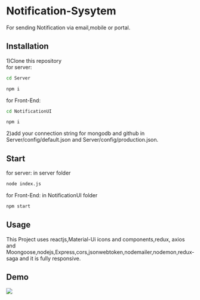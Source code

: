 # Notification-Sysytem
For sending Notification via email,mobile or portal.
## Installation
1)Clone this repository<br/>
for server:
```bash
cd Server
```
```bash
npm i
```
for Front-End:
```bash
cd NotificationUI
```
```bash
npm i
```
2)add your connection string for mongodb and github in Server/config/default.json and Server/config/production.json.
## Start
for server:
in server folder
```bash
node index.js
```
for Front-End:
in NotificationUI folder
```bash
npm start
```
## Usage
This Project uses reactjs,Material-Ui icons and components,redux, axios and Moongoose,nodejs,Express,cors,jsonwebtoken,nodemailer,nodemon,redux-saga and it is fully responsive.

## Demo

![](notification.gif)



